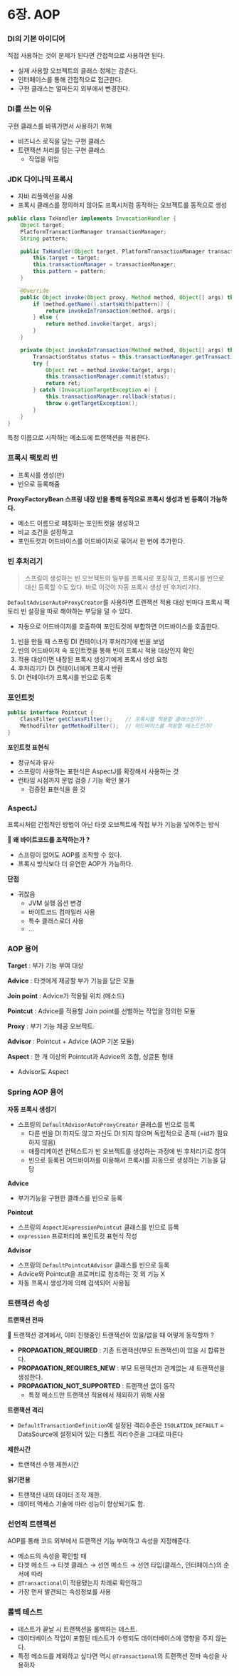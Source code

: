 # 6장. AOP

### DI의 기본 아이디어

직접 사용하는 것이 문제가 된다면 간접적으로 사용하면 된다.

- 실제 사용할 오브젝트의 클래스 정체는 감춘다.
- 인터페이스를 통해 간접적으로 접근한다.
- 구현 클래스는 얼마든지 외부에서 변경한다.

### DI를 쓰는 이유

구현 클래스를 바꿔가면서 사용하기 위해

- 비즈니스 로직을 담는 구현 클래스
- 트랜잭션 처리를 담는 구현 클래스
    - 작업을 위임

### JDK 다이나믹 프록시

- 자바 리플렉션을 사용
- 프록시 클래스를 정의하지 않아도 프록시처럼 동작하는 오브젝트를 동적으로 생성

```java
public class TxHandler implements InvocationHandler {
    Object target;
    PlatformTransactionManager transactionManager;
    String pattern;

    public TxHandler(Object target, PlatformTransactionManager transactionManager, String pattern) {
        this.target = target;
        this.transactionManager = transactionManager;
        this.pattern = pattern;
    }

    @Override
    public Object invoke(Object proxy, Method method, Object[] args) throws Throwable {
        if (method.getName().startsWith(pattern)) {
            return invokeInTransaction(method, args);
        } else {
            return method.invoke(target, args);
        }
    }

    private Object invokeInTransaction(Method method, Object[] args) throws Throwable {
        TransactionStatus status = this.transactionManager.getTransaction(new DefaultTransactionDefinition());
        try {
            Object ret = method.invoke(target, args);
            this.transactionManager.commit(status);
            return ret;
        } catch (InvocationTargetException e) {
            this.transactionManager.rollback(status);
            throw e.getTargetException();
        }
    }
}
```

특정 이름으로 시작하는 메소드에 트랜잭션을 적용한다.

### 프록시 팩토리 빈

- 프록시를 생성(만)
- 빈으로 등록해줌

**ProxyFactoryBean 스프링 내장 빈을 통해 동적으로 프록시 생성과 빈 등록이 가능하다.**

- 메소드 이름으로 매칭하는 포인트컷을 생성하고
- 비교 조건을 설정하고
- 포인트컷과 어드바이스를 어드바이저로 묶어서 한 번에 추가한다.

### 빈 후처리기

> 스프링이 생성하는 빈 오브젝트의 일부를 프록시로 포장하고, 프록시를 빈으로 대신 등록할 수도 있다. 바로 이것이 자동 프록시 생성 빈 후처리기다.
> 

`DefaultAdvisorAutoProxyCreator`를 사용하면 트랜잭션 적용 대상 빈마다 프록시 팩토리 빈 설정을 따로 해야하는 부담을 덜 수 있다.

- 자동으로 어드바이저를 호출하여 포인트컷에 부합하면 어드바이스를 호출한다.
1. 빈을 만들 때 스프링 DI 컨테이너가 후처리기에 빈을 보냄
2. 빈의 어드바이저 속 포인트컷을 통해 빈이 프록시 적용 대상인지 확인
3. 적용 대상이면 내장된 프록시 생성기에게 프록시 생성 요청
4. 후처리기가 DI 컨테이너에게 프록시 반환
5. DI 컨테이너가 프록시를 빈으로 등록

### 포인트컷

```java
public interface Pointcut {
	ClassFilter getClassFilter();    // 프록시를 적용할 클래스인가?
	MethodFilter getMethodFilter();  // 어드바이스를 적용할 메소드인가?
}
```

**포인트컷 표현식**

- 정규식과 유사
- 스프링이 사용하는 표현식은 AspectJ를 확장해서 사용하는 것
- 런타임 시점까지 문법 검증 / 기능 확인 불가
    - 검증된 표현식을 쓸 것

### AspectJ

프록시처럼 간접적인 방법이 아닌 타겟 오브젝트에 직접 부가 기능을 넣어주는 방식

**🤔 왜 바이트코드를 조작하는가 ?**

- 스프링이 없어도 AOP를 조작할 수 있다.
- 프록시 방식보다 더 유연한 AOP가 가능하다.

**단점**

- 귀찮음
    - JVM 실행 옵션 변경
    - 바이트코드 컴파일러 사용
    - 특수 클래스로더 사용
    - …

### AOP 용어

**Target** : 부가 기능 부여 대상

**Advice** : 타겟에게 제공할 부가 기능을 담은 모듈

**Join point** : Advice가 적용될 위치 (메소드)

**Pointcut** : Advice를 적용할 Join point를 선별하는 작업을 정의한 모듈

**Proxy** : 부가 기능 제공 오브젝트.

**Advisor** : Pointcut + Advice (AOP 기본 모듈)

**Aspect** : 한 개 이상의 Pointcut과 Advice의 조합, 싱글톤 형태

- Advisor도 Aspect

### Spring AOP 용어

**자동 프록시 생성기**

- 스프링의 `DefaultAdvisorAutoProxyCreator` 클래스를 빈으로 등록
    - 다른 빈을 DI 하지도 않고 자신도 DI 되지 않으며 독립적으로 존재 (=id가 필요하지 않음)
    - 애플리케이션 컨텍스트가 빈 오브젝트를 생성하는 과정에 빈 후처리기로 참여
    - 빈으로 등록된 어드바이저를 이용해서 프록시를 자동으로 생성하는 기능을 담당

**Advice**

- 부가기능을 구현한 클래스를 빈으로 등록

**Pointcut**

- 스프링의 `AspectJExpressionPointcut` 클래스를 빈으로 등록
- `expression` 프로퍼티에 포인트컷 표현식 작성

**Advisor** 

- 스프링의 `DefaultPointcutAdvisor` 클래스를 빈으로 등록
- Advice와 Pointcut을 프로퍼티로 참조하는 것 외 기능 X
- 자동 프록시 생성기에 의해 검색되어 사용됨

### 트랜잭션 속성

**트랜잭션 전파**

🤔 트랜잭션 경계에서, 이미 진행중인 트랜잭션이 있을/없을 때 어떻게 동작할까 ?

- **PROPAGATION_REQUIRED** : 기존 트랜잭션(부모 트랜잭션)이 있을 시 합류한다.
- **PROPAGATION_REQUIRES_NEW** : 부모 트랜잭션과 관계없는 새 트랜잭션을 생성한다.
- **PROPAGATION_NOT_SUPPORTED** : 트랜잭션 없이 동작
    - 특정 메소드만 트랜잭션 적용에서 제외하기 위해 사용

**트랜잭션 격리**

- `DefaultTransactionDefinition`에 설정된 격리수준은 `ISOLATION_DEFAULT`
= DataSource에 설정되어 있는 디폴트 격리수준을 그대로 따른다

**제한시간**

- 트랜잭션 수행 제한시간

**읽기전용**

- 트랜잭션 내의 데이터 조작 제한.
- 데이터 액세스 기술에 따라 성능이 향상되기도 함.

### 선언적 트랜잭션

AOP를 통해 코드 외부에서 트랜잭션 기능 부여하고 속성을 지정해준다.

- 메소드의 속성을 확인할 때
- 타겟 메소드 → 타겟 클래스 → 선언 메소드 → 선언 타입(클래스, 인터페이스)의 순서에 따라
- `@Transactional`이 적용됐는지 차례로 확인하고
- 가장 먼저 발견되는 속성정보를 사용

### 롤백 테스트

- 테스트가 끝날 시 트랜잭션을 롤백하는 테스트.
- 데이터베이스 작업이 포함된 테스트가 수행되도 데이터베이스에 영향을 주지 않는다.
- 특정 메소드를 제외하고 싶다면 역시 `@Transactional`의 트랜잭션 전파 속성을 사용하자
